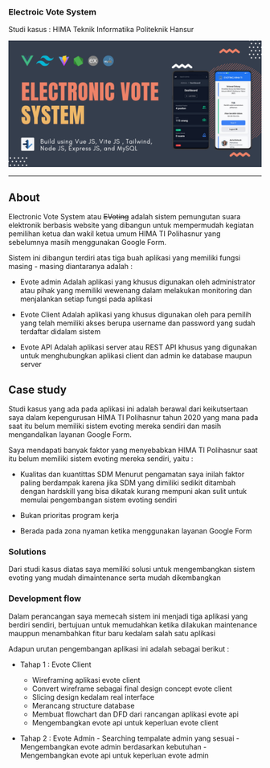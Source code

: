 ### Electroic Vote System
Studi kasus : HIMA Teknik Informatika Politeknik Hansur

![banner](./assets/banner.png)

---

## About

Electronic Vote System atau ~~EVoting~~ adalah sistem pemungutan suara elektronik berbasis website yang dibangun untuk mempermudah kegiatan pemilihan ketua dan wakil ketua umum HIMA TI Polihasnur yang sebelumnya masih menggunakan Google Form.

Sistem ini dibangun terdiri atas tiga buah aplikasi yang memiliki fungsi masing - masing diantaranya adalah :

- Evote admin
	 Adalah aplikasi yang khusus digunakan oleh administrator atau pihak yang memiliki wewenang dalam melakukan monitoring dan menjalankan setiap fungsi pada aplikasi

- Evote Client
	 Adalah aplikasi yang khusus digunakan oleh para pemilih yang telah memiliki akses berupa username dan password yang sudah terdaftar didalam sistem

- Evote API
	 Adalah aplikasi server atau REST API khusus yang digunakan untuk menghubungkan aplikasi client dan admin ke database maupun server

## Case study

Studi kasus yang ada pada aplikasi ini adalah berawal dari keikutsertaan saya dalam kepengurusan HIMA TI Polihasnur tahun 2020 yang mana pada saat itu belum memiliki sistem evoting mereka sendiri dan masih mengandalkan layanan Google Form.

Saya mendapati banyak faktor yang menyebabkan HIMA TI Polihasnur saat itu belum memiliki sistem evoting mereka sendiri, yaitu :

- Kualitas dan kuantittas SDM
		Menurut pengamatan saya inilah faktor paling berdampak karena jika SDM yang dimiliki sedikit ditambah dengan hardskill yang bisa dikatak kurang mempuni akan sulit untuk memulai pengembangan sistem evoting sendiri

- Bukan prioritas program kerja
- Berada pada zona nyaman ketika menggunakan layanan Google Form

### Solutions

Dari studi kasus diatas saya memiliki solusi untuk mengembangkan sistem evoting yang mudah dimaintenance serta mudah dikembangkan

### Development flow

Dalam perancangan saya memecah sistem ini menjadi tiga aplikasi yang berdiri sendiri, bertujuan untuk memudahkan ketika dilakukan maintenance mauppun menambahkan fitur baru kedalam salah satu aplikasi

Adapun urutan pengembangan aplikasi ini adalah sebagai berikut :

- Tahap 1 : Evote Client
	- Wireframing aplikasi evote client
	- Convert wireframe sebagai final design concept evote client
	- Slicing design kedalam real interface
	- Merancang structure database
	- Membuat flowchart dan DFD dari rancangan aplikasi evote api
	- Mengembangkan evote api untuk keperluan evote client   

- Tahap 2 : Evote Admin
		- Searching tempalate admin yang sesuai
		- Mengembangkan evote admin berdasarkan kebutuhan 
		- Mengembangkan evote api untuk keperluan evote admin

		
